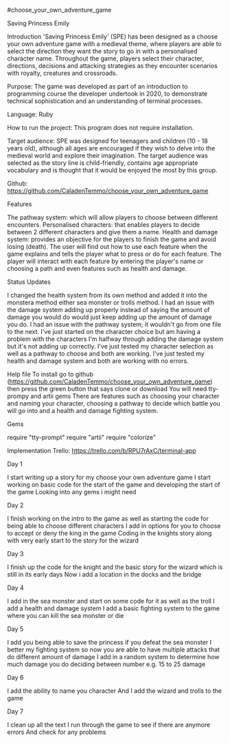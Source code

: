 #choose_your_own_adventure_game

Saving Princess Emily

Introduction
'Saving Princess Emily' (SPE) has been designed as a choose your own adventure game with a medieval theme, where players are able to select the direction they want the story to go in with a personalised character name. Throughout the game, players select their character, directions, decisions and attacking strategies as they encounter scenarios with royalty, creatures and crossroads. 

Purpose:
The game was developed as part of an introduction to programming course the developer undertook in 2020, to demonstrate technical sophistication and an understanding of terminal processes.

Language:
Ruby

How to run the project:
This program does not require installation.

Target audience:
SPE was designed for teenagers and children (10 - 18 years old), although all ages are encouraged if they wish to delve into the medieval world and explore their imagination. The target audience was selected as the story line is child-friendly, contains age appropriate vocabulary and is thought that it would be enjoyed the most by this group.

Github:
https://github.com/CaladenTemmo/choose_your_own_adventure_game

Features 

The pathway system: which will allow players to choose between different encounters.
Personalised characters: that enables players to decide between 2 different characters and give them a name.
Health and damage system: provides an objective for the players to finish the game and avoid losing (death).
The user will find out how to use each feature when the game explains and tells the player what to press or do for each feature.
The player will interact with each feature by entering the player's name or choosing a path and even features such as health and damage.


Status Updates

I changed the health system from its own method and added it into the monstera method either sea monster or trolls method.
I had an issue with the damage system adding up properly instead of saying the amount of damage you would do would just keep adding up the amount of damage you do.
I had an issue with the pathway system; it wouldn't go from one file to the next.
I've just started on the character choice but am having a problem with the characters
I'm halfway through adding the damage system but it's not adding up correctly.
I've just tested my character selection as well as a pathway to choose and both are working.
I've just tested my health and damage system and both are working with no errors.






Help file
To install go to github (https://github.com/CaladenTemmo/choose_your_own_adventure_game) then press the green button that says clone or download
You will need tty-prompy and artii gems
There are features such as choosing your character and naming your character, choosing a pathway to decide which battle you will go into and a health and damage fighting system.




Gems 

require "tty-prompt"
require "artii"
require "colorize"



Implementation
Trello:
https://trello.com/b/RPU7rAxC/terminal-app



Day 1

I start writing up a story for my choose your own adventure game 
I start working on basic code for the start of the game and developing the start of the game
Looking into any gems i might need

Day 2

I finish working on the intro to the game as well as starting the code for being able to choose different characters
I add in options for you to choose to accept or deny the king in the game
Coding in the knights story along with very early start to the story for the wizard

Day 3

I finish up the code for the knight and the basic story for the wizard which is still in its early days
Now i add a location in the docks and the bridge

Day 4

I add in the sea monster and start on some code for it as well as the troll
I add a health and damage system
I add a basic fighting system to the game where you can kill the sea monster or die

Day 5

I add you being able to save the princess if you defeat the sea monster
I better my fighting system so now you are able to have multiple attacks that do different amount of damage
I add in a random system to determine how much damage you do deciding between number e.g. 15 to 25 damage

Day 6

I add the ability to name you character
And I add the wizard and trolls to the game

Day 7

I clean up all the text
I run through the game to see if there are anymore errors
And check for any problems


